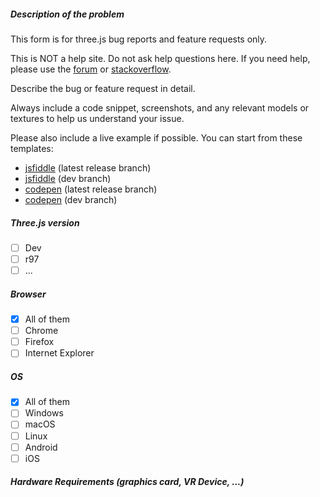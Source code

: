 ##### Description of the problem

This form is for three.js bug reports and feature requests only.

This is NOT a help site. Do not ask help questions here.
If you need help, please use the [forum](https://discourse.threejs.org/) or [stackoverflow](http://stackoverflow.com/questions/tagged/three.js).

Describe the bug or feature request in detail.

Always include a code snippet, screenshots, and any relevant models or textures to help us understand your issue.

Please also include a live example if possible. You can start from these templates:

* [jsfiddle](https://jsfiddle.net/3foLr7sn/) (latest release branch)
* [jsfiddle](https://jsfiddle.net/qgu17w5o/) (dev branch)
* [codepen](https://codepen.io/anon/pen/aEBKxR) (latest release branch)
* [codepen](https://codepen.io/anon/pen/BJWzaN) (dev branch)

##### Three.js version

- [ ] Dev
- [ ] r97
- [ ] ...

##### Browser

- [x] All of them
- [ ] Chrome
- [ ] Firefox
- [ ] Internet Explorer

##### OS

- [x] All of them
- [ ] Windows
- [ ] macOS
- [ ] Linux
- [ ] Android
- [ ] iOS

##### Hardware Requirements (graphics card, VR Device, ...)
